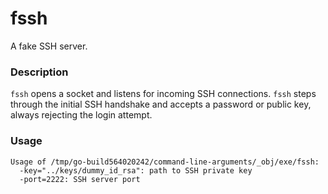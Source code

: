 # fssh
A fake SSH server.

### Description

`fssh` opens a socket and listens for incoming SSH connections. `fssh` steps
through the initial SSH handshake and accepts a password or public key,
always rejecting the login attempt.

### Usage
```
Usage of /tmp/go-build564020242/command-line-arguments/_obj/exe/fssh:
  -key="../keys/dummy_id_rsa": path to SSH private key
  -port=2222: SSH server port
```
